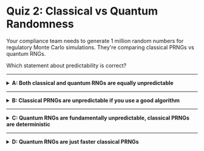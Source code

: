# Quiz 2: Classical vs Quantum Randomness

Your compliance team needs to generate 1 million random numbers for regulatory Monte Carlo
simulations. They're comparing classical PRNGs vs quantum RNGs.

Which statement about predictability is correct?

---

<details>
<summary><strong>A: Both classical and quantum RNGs are equally unpredictable</strong></summary>

✖ Nope.

Classical PRNGs are deterministic algorithms. Given the seed and algorithm, all future
outputs are mathematically determined.

Quantum RNGs derive randomness from fundamental quantum measurement, which is truly
unpredictable.

</details>

---

<details>
<summary><strong>B: Classical PRNGs are unpredictable if you use a good algorithm</strong></summary>

✖ Nope.

Even the best classical PRNGs (like Mersenne Twister) are mathematically deterministic.
With enough output samples, the internal state can be reconstructed.

"Good" means statistically random, not truly unpredictable.

</details>

---

<details>
<summary><strong>C: Quantum RNGs are fundamentally unpredictable, classical PRNGs are deterministic</strong></summary>

✔ Correct!

Classical PRNGs are algorithms: same seed → same sequence (deterministic).

Quantum RNGs use quantum measurement where outcomes are fundamentally random - impossible
to predict even with complete knowledge of the system.

This is why quantum RNGs provide information-theoretic security for regulatory compliance.

</details>

---

<details>
<summary><strong>D: Quantum RNGs are just faster classical PRNGs</strong></summary>

✖ Nope.

Speed isn't the advantage. Current quantum RNGs are actually slower than classical PRNGs.

The advantage is true randomness vs algorithmic pseudorandomness - quantum outcomes are
unpredictable by physics, not just computational difficulty.

</details>
